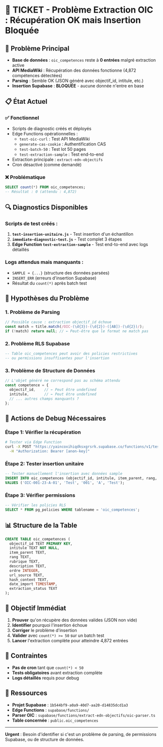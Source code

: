# 🎫 TICKET - Problème Extraction OIC : Récupération OK mais Insertion Bloquée

## 🚨 Problème Principal
- **Base de données** : `oic_competences` reste à **0 entrées** malgré extraction active
- **API MediaWiki** : Récupération des données fonctionne (4,872 compétences détectées)
- **Parsing** : Semble OK (JSON généré avec objectif_id, intitule, etc.)
- **Insertion Supabase** : **BLOQUÉE** - aucune donnée n'entre en base

## 📋 État Actuel

### ✅ Fonctionnel
- Scripts de diagnostic créés et déployés
- Edge Functions opérationnelles :
  - `test-oic-curl` : Test API MediaWiki
  - `generate-cas-cookie` : Authentification CAS
  - `test-batch-50` : Test lot 50 pages
  - `test-extraction-sample` : Test end-to-end
- Extraction principale : `extract-edn-objectifs`
- Cron désactivé (comme demandé)

### ❌ Problématique
```sql
SELECT count(*) FROM oic_competences;
-- Résultat : 0 (attendu : 4,872)
```

## 🔍 Diagnostics Disponibles

### Scripts de test créés :
1. **`test-insertion-unitaire.js`** - Test insertion d'un échantillon
2. **`immediate-diagnostic-test.js`** - Test complet 3 étapes
3. **Edge Function `test-extraction-sample`** - Test end-to-end avec logs détaillés

### Logs attendus mais manquants :
- `SAMPLE ➜ {...}` (structure des données parsées)
- `INSERT_ERR` (erreurs d'insertion Supabase)
- Résultat du `count(*)` après batch test

## 🎯 Hypothèses du Problème

### 1. **Problème de Parsing**
```javascript
// Possible cause : extraction objectif_id échoue
const match = title.match(/OIC-(\d{3})-(\d{2})-([AB])-(\d{2})/);
if (!match) return null; // ← Peut-être que le format ne match pas
```

### 2. **Problème RLS Supabase**
```sql
-- Table oic_competences peut avoir des policies restrictives
-- ou permissions insuffisantes pour l'insertion
```

### 3. **Problème de Structure de Données**
```javascript
// L'objet généré ne correspond pas au schéma attendu
const competence = {
  objectif_id,    // ← Peut être undefined
  intitule,       // ← Peut être undefined  
  // ... autres champs manquants ?
};
```

## 🔧 Actions de Debug Nécessaires

### Étape 1: Vérifier la récupération
```bash
# Tester via Edge Function
curl -X POST "https://yaincoxihiqdksxgrsrk.supabase.co/functions/v1/test-extraction-sample" \
  -H "Authorization: Bearer [anon-key]"
```

### Étape 2: Tester insertion unitaire
```sql
-- Tester manuellement l'insertion avec données sample
INSERT INTO oic_competences (objectif_id, intitule, item_parent, rang, rubrique) 
VALUES ('OIC-001-23-A-01', 'Test', '001', 'A', 'Test');
```

### Étape 3: Vérifier permissions
```sql
-- Vérifier les policies RLS
SELECT * FROM pg_policies WHERE tablename = 'oic_competences';
```

## 📊 Structure de la Table
```sql
CREATE TABLE oic_competences (
  objectif_id TEXT PRIMARY KEY,
  intitule TEXT NOT NULL,
  item_parent TEXT,
  rang TEXT,
  rubrique TEXT,
  description TEXT,
  ordre INTEGER,
  url_source TEXT,
  hash_content TEXT,
  date_import TIMESTAMP,
  extraction_status TEXT
);
```

## 🎯 Objectif Immédiat
1. **Prouver** qu'on récupère des données valides (JSON non vide)
2. **Identifier** pourquoi l'insertion échoue
3. **Corriger** le problème d'insertion
4. **Valider** avec `count(*) >= 50` sur un batch test
5. **Lancer** l'extraction complète pour atteindre 4,872 entrées

## 🚫 Contraintes
- **Pas de cron** tant que `count(*) < 50`
- **Tests obligatoires** avant extraction complète
- **Logs détaillés** requis pour debug

## 🔗 Ressources
- **Projet Supabase** : `1b544bf9-a0a9-40d7-aa20-d14835dcd1a3`
- **Edge Functions** : `supabase/functions/`
- **Parser OIC** : `supabase/functions/extract-edn-objectifs/oic-parser.ts`
- **Table concernée** : `public.oic_competences`

---

**Urgent** : Besoin d'identifier si c'est un problème de parsing, de permissions Supabase, ou de structure de données.